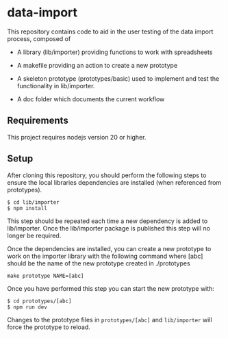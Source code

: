 # data-import

This repository contains code to aid in the user testing of the data import process, composed of

* A library (lib/importer) providing functions to work with spreadsheets 

* A makefile providing an action to create a new prototype

* A skeleton prototype (prototypes/basic) used to implement and test the functionality in lib/importer.

* A doc folder which documents the current workflow

## Requirements

This project requires nodejs version 20 or higher.

## Setup

After cloning this repository, you should perform the following steps to ensure the local libraries dependencies are installed (when referenced from prototypes).

```shell
$ cd lib/importer
$ npm install
```

This step should be repeated each time a new dependency is added to lib/importer.  Once the lib/importer package is published this step will no longer be required.

Once the dependencies are installed, you can create a new prototype to work on the importer library with the following command where [abc] should be the name of the new prototype created in ./prototypes

```
make prototype NAME=[abc]
```

Once you have performed this step you can start the new prototype with:

```
$ cd prototypes/[abc]
$ npm run dev
```

Changes to the prototype files in `prototypes/[abc]` and `lib/importer` will force the prototype to reload.